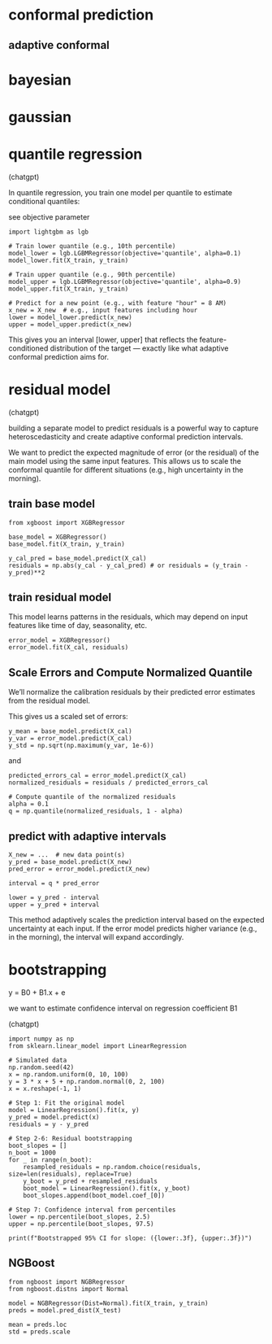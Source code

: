 
# conformal prediction

## adaptive conformal


# bayesian

# gaussian

# quantile regression

(chatgpt)

In quantile regression, you train one model per quantile to estimate conditional quantiles:

see objective parameter

```
import lightgbm as lgb

# Train lower quantile (e.g., 10th percentile)
model_lower = lgb.LGBMRegressor(objective='quantile', alpha=0.1)
model_lower.fit(X_train, y_train)

# Train upper quantile (e.g., 90th percentile)
model_upper = lgb.LGBMRegressor(objective='quantile', alpha=0.9)
model_upper.fit(X_train, y_train)

# Predict for a new point (e.g., with feature "hour" = 8 AM)
x_new = X_new  # e.g., input features including hour
lower = model_lower.predict(x_new)
upper = model_upper.predict(x_new)

```

This gives you an interval [lower, upper] that reflects the feature-conditioned distribution of the target — exactly like what adaptive conformal prediction aims for.



# residual model

(chatgpt)

building a separate model to predict residuals is a powerful way to capture heteroscedasticity and create adaptive conformal prediction intervals.

We want to predict the expected magnitude of error (or the residual) of the main model using the same input features. This allows us to scale the conformal quantile for different situations (e.g., high uncertainty in the morning).

## train base model

```
from xgboost import XGBRegressor

base_model = XGBRegressor()
base_model.fit(X_train, y_train)

y_cal_pred = base_model.predict(X_cal) 
residuals = np.abs(y_cal - y_cal_pred) # or residuals = (y_train - y_pred)**2

```

## train residual model

This model learns patterns in the residuals, which may depend on input features like time of day, seasonality, etc.



```
error_model = XGBRegressor()
error_model.fit(X_cal, residuals)

```

## Scale Errors and Compute Normalized Quantile

We’ll normalize the calibration residuals by their predicted error estimates from the residual model. 

This gives us a scaled set of errors:


```
y_mean = base_model.predict(X_cal)
y_var = error_model.predict(X_cal)
y_std = np.sqrt(np.maximum(y_var, 1e-6))
```
and
```
predicted_errors_cal = error_model.predict(X_cal)
normalized_residuals = residuals / predicted_errors_cal

# Compute quantile of the normalized residuals
alpha = 0.1
q = np.quantile(normalized_residuals, 1 - alpha)

```

## predict with adaptive intervals

```
X_new = ...  # new data point(s)
y_pred = base_model.predict(X_new)
pred_error = error_model.predict(X_new)

interval = q * pred_error

lower = y_pred - interval
upper = y_pred + interval

```

This method adaptively scales the prediction interval based on the expected uncertainty at each input. If the error model predicts higher variance (e.g., in the morning), the interval will expand accordingly.



# bootstrapping

y = B0 + B1.x + e

we want to estimate confidence interval on regression coefficient B1

(chatgpt)

```
import numpy as np
from sklearn.linear_model import LinearRegression

# Simulated data
np.random.seed(42)
x = np.random.uniform(0, 10, 100)
y = 3 * x + 5 + np.random.normal(0, 2, 100)
x = x.reshape(-1, 1)

# Step 1: Fit the original model
model = LinearRegression().fit(x, y)
y_pred = model.predict(x)
residuals = y - y_pred

# Step 2-6: Residual bootstrapping
boot_slopes = []
n_boot = 1000
for _ in range(n_boot):
    resampled_residuals = np.random.choice(residuals, size=len(residuals), replace=True)
    y_boot = y_pred + resampled_residuals
    boot_model = LinearRegression().fit(x, y_boot)
    boot_slopes.append(boot_model.coef_[0])

# Step 7: Confidence interval from percentiles
lower = np.percentile(boot_slopes, 2.5)
upper = np.percentile(boot_slopes, 97.5)

print(f"Bootstrapped 95% CI for slope: ({lower:.3f}, {upper:.3f})")
```

## NGBoost


```
from ngboost import NGBRegressor
from ngboost.distns import Normal

model = NGBRegressor(Dist=Normal).fit(X_train, y_train)
preds = model.pred_dist(X_test)

mean = preds.loc
std = preds.scale

```

